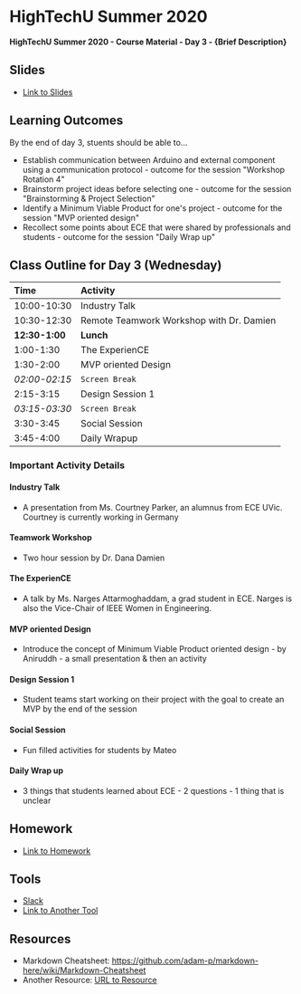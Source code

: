 # HighTechU Summer 2020

**HighTechU Summer 2020 - Course Material - Day 3 - {Brief Description}**

## Slides

* [Link to Slides](Link)

## Learning Outcomes
By the end of day 3, stuents should be able to...
* Establish communication between Arduino and external component using a communication protocol - outcome for the session "Workshop Rotation 4"
* Brainstorm project ideas before selecting one - outcome for the session "Brainstorming & Project Selection"
* Identify a Minimum Viable Product for one's project - outcome for the session "MVP oriented design" 
* Recollect some points about ECE that were shared by professionals and students - outcome for the session "Daily Wrap up"

## Class Outline for Day 3 (Wednesday)

|Time|Activity|
|:---|:---|
|10:00-10:30|Industry Talk|
|10:30-12:30| Remote Teamwork Workshop with Dr. Damien|
|**12:30-1:00**|**Lunch**|
|1:00-1:30|The ExperienCE|
|1:30-2:00|MVP oriented Design|
|*02:00-02:15*|`Screen Break`|
|2:15-3:15|Design Session 1|
|*03:15-03:30*|`Screen Break`|
|3:30-3:45|Social Session|
|3:45-4:00|Daily Wrapup|

### Important Activity Details

#### Industry Talk
* A presentation from Ms. Courtney Parker, an alumnus from ECE UVic. Courtney is currently working in Germany

#### Teamwork Workshop
* Two hour session by Dr. Dana Damien

#### The ExperienCE
* A talk by Ms. Narges Attarmoghaddam, a grad student in ECE. Narges is also the Vice-Chair of IEEE Women in Engineering. 

#### MVP oriented Design
* Introduce the concept of Minimum Viable Product oriented design - by Aniruddh - a small presentation & then an activity

#### Design Session 1
* Student teams start working on their project with the goal to create an MVP by the end of the session 

#### Social Session 
* Fun filled activities for students by Mateo

#### Daily Wrap up
* 3 things that students learned about ECE - 2 questions - 1 thing that is unclear

## Homework

* [Link to Homework](Link)

## Tools

* [Slack](https://slack.com/)
* [Link to Another Tool](Link)

## Resources

* Markdown Cheatsheet: https://github.com/adam-p/markdown-here/wiki/Markdown-Cheatsheet
* Another Resource: [URL to Resource](link)
